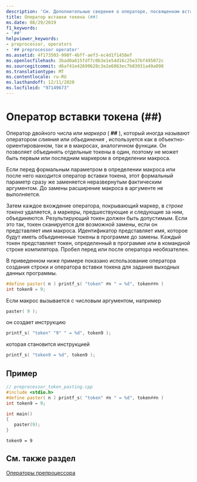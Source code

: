 ```yaml
---
description: 'См. Дополнительные сведения о операторе, посвященном вставлению токена (# #)'
title: Оператор вставки токена (##)
ms.date: 08/29/2019
f1_keywords:
- '##'
helpviewer_keywords:
- preprocessor, operators
- '## preprocessor operator'
ms.assetid: 4f173503-990f-4bff-aef3-ec4d1f1458ef
ms.openlocfilehash: 3bad0a615fdf7c0b3e1e54d16c25e37bf495072c
ms.sourcegitcommit: d6af41e42699628c3e2e6063ec7b03931a49a098
ms.translationtype: MT
ms.contentlocale: ru-RU
ms.lasthandoff: 12/11/2020
ms.locfileid: "97149673"
---
```

# <a name="token-pasting-operator-"></a>Оператор вставки токена (##)

Оператор двойного числа или *маркера* ( **##** ), который иногда называют оператором *слияния* или *объединения* , используется как в объектно-ориентированном, так и в макросах, аналогичном функции. Он позволяет объединять отдельные токены в один, поэтому не может быть первым или последним маркером в определении макроса.

Если перед формальным параметром в определении макроса или после него находится оператор вставки токена, этот формальный параметр сразу же заменяется неразвернутым фактическим аргументом. До замены расширение макроса в аргументе не выполняется.

Затем каждое вхождение оператора, покрывающий маркер, в *строке токена* удаляется, а маркеры, предшествующие и следующие за ним, объединяются. Результирующий токен должен быть допустимым. Если это так, токен сканируется для возможной замены, если он представляет имя макроса. Идентификатор представляет имя, которое будут иметь объединенные токены в программе до замены. Каждый токен представляет токен, определенный в программе или в командной строке компилятора. Пробел перед или после оператора необязателен.

В приведенном ниже примере показано использование оператора создания строки и оператора вставки токена для задания выходных данных программы.

```cpp
#define paster( n ) printf_s( "token" #n " = %d", token##n )
int token9 = 9;
```

Если макрос вызывается с числовым аргументом, например

```cpp
paster( 9 );
```

он создает инструкцию

```cpp
printf_s( "token" "9" " = %d", token9 );
```

которая становится инструкцией

```cpp
printf_s( "token9 = %d", token9 );
```

## <a name="example"></a>Пример

```cpp
// preprocessor_token_pasting.cpp
#include <stdio.h>
#define paster( n ) printf_s( "token" #n " = %d", token##n )
int token9 = 9;

int main()
{
   paster(9);
}
```

```Output
token9 = 9
```

## <a name="see-also"></a>См. также раздел

[Операторы препроцессора](../preprocessor/preprocessor-operators.md)
